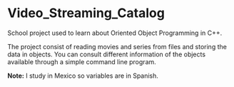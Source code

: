 # Video_Streaming_Catalog

School project used to learn about Oriented Object Programming in C++.

The project consist of reading movies and series from files and storing the data in objects. You can consult different information of the objects available through a simple command line program.

**Note:** I study in Mexico so variables are in Spanish.

